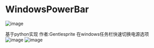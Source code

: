 # WindowsPowerBar
![image](https://github.com/Gentlesprite/WindowsPowerBar/blob/main/20240607115947.png)

基于python实现
作者:Gentlesprite
在windows任务栏快速切换电源选项
![image](https://github.com/Gentlesprite/WindowsPowerBar/blob/main/20240607115957.png)
![image](https://github.com/Gentlesprite/WindowsPowerBar/blob/main/20240607115314.png)
